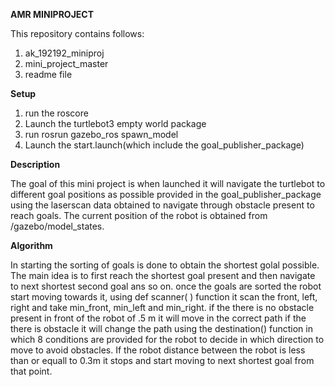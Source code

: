 **AMR MINIPROJECT**

This repository contains follows:
1. ak_192192_miniproj
2. mini_project_master
3. readme file

**Setup**

1. run the roscore
2. Launch the turtlebot3 empty world package
3. run rosrun gazebo_ros spawn_model
4. Launch the start.launch(which include the goal_publisher_package)

**Description**

The goal of this mini project is when launched it will navigate the turtlebot to different goal positions as possible provided in the goal_publisher_package using the laserscan data obtained to navigate through obstacle present to reach goals. The current position of the robot is obtained from /gazebo/model_states. 

**Algorithm**

In starting the sorting of goals is done to obtain the shortest golal possible. The main idea is to first reach the shortest goal present and then navigate to next shortest second goal ans so on. once the goals are sorted the robot start moving towards it, using def scanner( ) function it scan the front, left, right and take min_front, min_left and min_right. if the there is no obstacle present in front of the robot of .5 m it will move in the correct path if the there is obstacle it will change the path using the destination() function in which 8 conditions are provided for the robot to decide in which direction to move to avoid obstacles. If the robot distance between the robot is less than or equall to 0.3m it stops and start moving to next shortest goal from that point.

